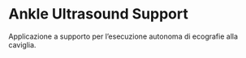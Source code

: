 # Ankle Ultrasound Support
Applicazione a supporto per l’esecuzione autonoma di ecografie alla caviglia.
